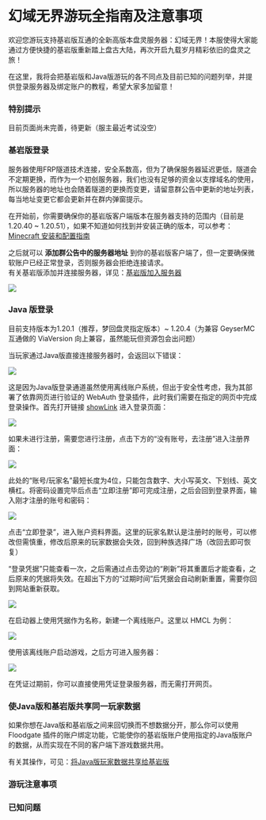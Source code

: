 # 幻域无界游玩全指南及注意事项
欢迎您游玩支持基岩版互通的全新高版本盘灵服务器：幻域无界！本服使得大家能通过方便快捷的基岩版重新踏上盘古大陆，再次开启九载岁月精彩依旧的盘灵之旅！

在这里，我将会把基岩版和Java版游玩的各不同点及目前已知的问题列举，并提供登录服务器及绑定账户的教程，希望大家多加留意！

### 特别提示

目前页面尚未完善，待更新（服主最近考试没空）

### 基岩版登录

服务器使用FRP隧道技术连接，安全系数高，但为了确保服务器延迟更低，隧道会不定期更换，而作为一个初创服务器，我们也没有足够的资金以支撑域名的使用，所以服务器的地址也会随着隧道的更换而变更，请留意群公告中更新的地址列表，每当地址变更它都会更新并在群内弹窗提示。

在开始前，你需要确保你的基岩版客户端版本在服务器支持的范围内（目前是1.20.40 ~ 1.20.51），如果不知道如何找到并安装正确的版本，可以参考：[Minecraft 安装和配置指南](./../1919810/MCGuide/)

之后就可以 **添加群公告中的服务器地址** 到你的基岩版客户端了，但一定要确保微软账户已经正常登录，否则服务器会拒绝连接请求。\
有关基岩版添加并连接服务器，详见：[基岩版加入服务器](./../1919810/MCGuide/connect/bedrock.js)

![](./resources/1.webp)

### Java 版登录

目前支持版本为1.20.1（推荐，梦回盘灵指定版本）~ 1.20.4（为兼容 GeyserMC 互通做的 ViaVersion 向上兼容，虽然能玩但资源包会出问题）

当玩家通过Java版直接连接服务器时，会返回以下错误：

![](./documents/JERefused.webp)

这是因为Java版登录通道虽然使用离线账户系统，但出于安全性考虑，我为其部署了依靠网页进行验证的 WebAuth 登录插件，此时我们需要在指定的网页中完成登录操作。首先打开链接 [showLink](fantasy-continent-unbounded/login) 进入登录页面：

![](./documents/JELogin1.webp)

如果未进行注册，需要您进行注册，点击下方的“没有账号，去注册”进入注册界面：

![](./documents/JELogin2.webp)

此处的“账号/玩家名”最短长度为4位，只能包含数字、大小写英文、下划线、英文横杠。将密码设置完毕后点击“立即注册”即可完成注册，之后会回到登录界面，输入刚才注册的账号和密码：

![](./documents/JELogin3.webp)

点击“立即登录”，进入账户资料界面。这里的玩家名默认是注册时的账号，可以修改但需慎重，修改后原来的玩家数据会失效，回到种族选择广场（改回去即可恢复）

“登录凭据”只能查看一次，之后需通过点击旁边的“刷新”将其重置后才能查看，之后原来的凭据将失效。在超出下方的“过期时间”后凭据会自动刷新重置，需要你回到网站重新获取。

![](./documents/JELogin4.webp)

在启动器上使用凭据作为名称，新建一个离线账户。这里以 HMCL 为例：

![](./documents/JELogin5.webp)

使用该离线账户启动游戏，之后方可进入服务器：

![](./documents/JELogin7.webp)

在凭证过期前，你可以直接使用凭证登录服务器，而无需打开网页。

### 使Java版和基岩版共享同一玩家数据

如果你想在Java版和基岩版之间来回切换而不想数据分开，那么你可以使用 Floodgate 插件的账户绑定功能，它能使你的基岩版账户使用指定的Java版账户的数据，从而实现在不同的客户端下游戏数据共用。

有关其操作，可见：[将Java版玩家数据共享给基岩版](./documents/linkaccount.md)

### 游玩注意事项



### 已知问题




